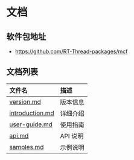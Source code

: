 # 文档

## 软件包地址

- https://github.com/RT-Thread-packages/mcf

## 文档列表

| 文件名                             | 描述     |
| :--------------------------------- | :------- |
| [version.md](version.md)           | 版本信息 |
| [introduction.md](introduction.md) | 详细介绍 |
| [user-guide.md](user-guide.md)     | 使用指南 |
| [api.md](api.md)                   | API 说明 |
| [samples.md](samples.md)           | 示例说明 |